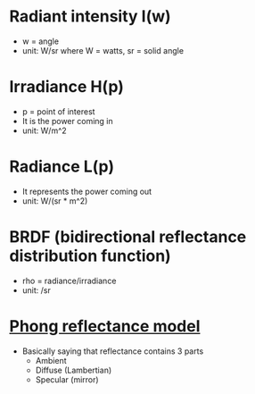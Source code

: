 # Radiant intensity I(w)
* w = angle
* unit: W/sr where W = watts, sr = solid angle

# Irradiance H(p)
* p = point of interest
* It is the power coming in
* unit: W/m^2

# Radiance L(p)
* It represents the power coming out
* unit: W/(sr * m^2)

# BRDF (bidirectional reflectance distribution function)
* rho = radiance/irradiance
* unit: /sr

# [Phong reflectance model](https://en.wikipedia.org/wiki/Phong_reflection_model)
* Basically saying that reflectance contains 3 parts
	* Ambient
	* Diffuse (Lambertian)
	* Specular (mirror)




